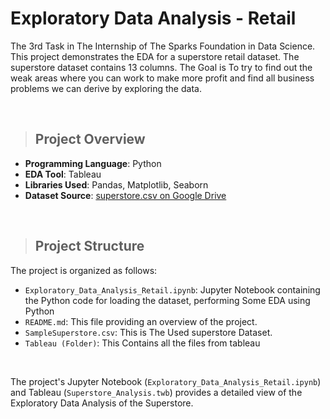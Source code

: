 # Exploratory Data Analysis - Retail
The 3rd Task in The Internship of The Sparks Foundation in Data Science. This project demonstrates the EDA for a superstore retail dataset. The superstore dataset contains 13 columns. The Goal is To try to find out the weak areas where you can
work to make more profit and find all business problems we can derive by exploring the data.

&nbsp;


> ## Project Overview

- **Programming Language**: Python
- **EDA Tool**: Tableau
- **Libraries Used**: Pandas, Matplotlib, Seaborn
- **Dataset Source**: [superstore.csv on Google Drive](https://drive.google.com/file/d/1lV7is1B566UQPYzzY8R2ZmOritTW299S/view)

&nbsp;


> ## Project Structure

The project is organized as follows:

- `Exploratory_Data_Analysis_Retail.ipynb`: Jupyter Notebook containing the Python code for loading the dataset, performing Some EDA using Python
- `README.md`: This file providing an overview of the project.
- `SampleSuperstore.csv`: This is The Used superstore Dataset.
- `Tableau (Folder)`: This Contains all the files from tableau


&nbsp;

The project's Jupyter Notebook (`Exploratory_Data_Analysis_Retail.ipynb`) and Tableau (`Superstore_Analysis.twb`) provides a detailed view of the Exploratory Data Analysis of the Superstore.
